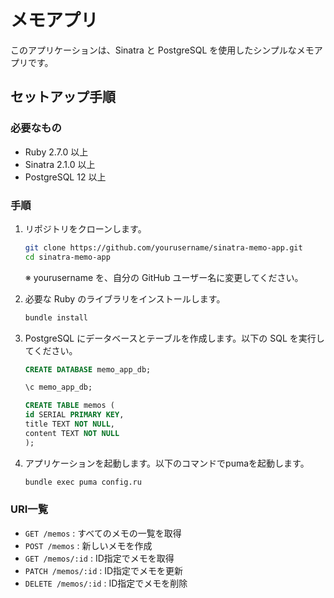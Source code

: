 # メモアプリ

このアプリケーションは、Sinatra と PostgreSQL を使用したシンプルなメモアプリです。

## セットアップ手順

### 必要なもの

- Ruby 2.7.0 以上
- Sinatra 2.1.0 以上
- PostgreSQL 12 以上

### 手順

1. リポジトリをクローンします。

   ```zsh
   git clone https://github.com/yourusername/sinatra-memo-app.git
   cd sinatra-memo-app
   ```

   ※ yourusername を、自分の GitHub ユーザー名に変更してください。

2. 必要な Ruby のライブラリをインストールします。

   ```zsh
   bundle install
   ```

3. PostgreSQL にデータベースとテーブルを作成します。以下の SQL を実行してください。

   ```sql
   CREATE DATABASE memo_app_db;

   \c memo_app_db;

   CREATE TABLE memos (
   id SERIAL PRIMARY KEY,
   title TEXT NOT NULL,
   content TEXT NOT NULL
   );
   ```

4. アプリケーションを起動します。以下のコマンドでpumaを起動します。

    ```zsh
    bundle exec puma config.ru
    ```

### URI一覧

- `GET /memos` : すべてのメモの一覧を取得
- `POST /memos` : 新しいメモを作成
- `GET /memos/:id` : ID指定でメモを取得
- `PATCH /memos/:id` : ID指定でメモを更新
- `DELETE /memos/:id` : ID指定でメモを削除
